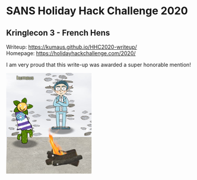 # SANS Holiday Hack Challenge 2020
## Kringlecon 3 - French Hens

Writeup: https://kumaus.github.io/HHC2020-writeup/  \
Homepage: https://holidayhackchallenge.com/2020/  

I am very proud that this write-up was awarded a super honorable mention!

![Me and Jack](/img/intro/me_and_jack.png)
